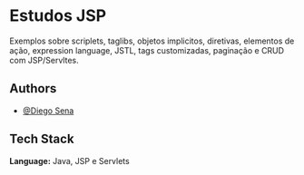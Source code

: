 # Estudos JSP

Exemplos sobre scriplets, taglibs, objetos implicitos, diretivas, elementos de ação, expression language, JSTL, tags customizadas, paginação e CRUD com JSP/Servltes.
## Authors

- [@Diego Sena](https://diegossena.com.br)

  
## Tech Stack

**Language:** Java, JSP e Servlets
